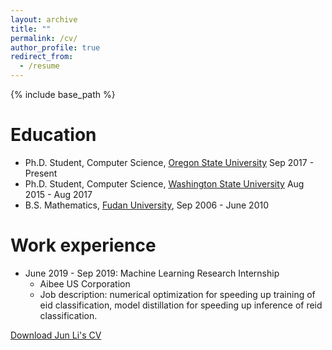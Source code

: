 ```yaml
---
layout: archive
title: ""
permalink: /cv/
author_profile: true
redirect_from:
  - /resume
---
```


{% include base_path %}

Education
======
* Ph.D. Student, Computer Science, [Oregon State University](https://oregonstate.edu/) Sep 2017 - Present
* Ph.D. Student, Computer Science, [Washington State University](https://wsu.edu/) Aug 2015 - Aug 2017
* B.S. Mathematics, [Fudan University](https://www.fudan.edu.cn/), Sep 2006 - June 2010


Work experience
======
* June 2019 - Sep 2019: Machine Learning Research Internship
  * Aibee US Corporation
  * Job description: numerical optimization for speeding up training of eid classification, model distillation for speeding up inference of reid classification.
  
[Download Jun Li's CV](http://junli-galios.github.io/files/Jun_Li_s_resume.pdf)
